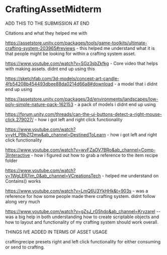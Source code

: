 # CraftingAssetMidterm


ADD THIS TO THE SUBMISSION AT END


Citations and what they helped me with

https://assetstore.unity.com/packages/tools/game-toolkits/ultimate-crafting-system-203965#reviews - this helped me understand what it is that people might be looking for within a crafting system asset.

https://www.youtube.com/watch?v=SGz3sbZkfkg - Core video that helps with making assets. didnt end up using this

https://sketchfab.com/3d-models/concept-art-candle-4fb54208b454493dbee88da0214d66a8#download - a model that i didnt end up using

https://assetstore.unity.com/packages/3d/environments/landscapes/low-poly-simple-nature-pack-162153 - a pack of models i didnt end up using

https://forum.unity.com/threads/can-the-ui-buttons-detect-a-right-mouse-click.279027/ - how i got left and right click functionality  

https://www.youtube.com/watch?v=yH_PBbZf2mw&ab_channel=DestinedToLearn - how i got left and right click functionality 

https://www.youtube.com/watch?v=wvFZaOV7BRo&ab_channel=Comp-3Interactive - how i figured out how  to grab a reference to the item recipe folder

https://www.youtube.com/watch?v=1WgLER7im_0&ab_channel=VCreationsTech - helped me understand on Contains() works 

https://www.youtube.com/watch?v=LmQ6U3YkHHk&t=903s - was a reference for how some people made there crafting system. didnt follow along very much

https://www.youtube.com/watch?v=gZsJ_rG5hdo&ab_channel=Kryzarel -- was a big help in both understanding how to create scriptable objects and how to layout and functionality of my crafting system should work overall.







THINGS IVE ADDED IN TERMS OF ASSET USAGE

craftingrecipe presets
right and left click functionality for either consuming or send to crafting.
